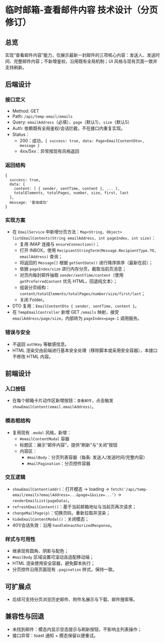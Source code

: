 # 临时邮箱-查看邮件内容 技术设计（分页修订）

## 总览
实现“查看邮件内容”能力，仅展示最新一封邮件的三项核心内容：发送人、发送时间、完整邮件内容；不新增鉴权，沿用既有全局机制；UI 风格与现有页面一致并支持刷新。

## 后端设计
### 接口定义
- Method: GET
- Path: `/api/temp-email/emails`
- Query: `emailAddress`（必填）、`page`（默认1）、`size`（默认5）
- Auth: 依赖既有全局鉴权/会话拦截，不在接口内重复实现。
- Status：
  - 200：成功，`{ success: true, data: Page<EmailContentDto>, message }`
  - 4xx/5xx：异常按现有风格返回

### 返回结构
```
{
  success: true,
  data: {
    content: [ { sender, sentTime, content }, ... ],
    totalElements, totalPages, number, size, first, last
  },
  message: '查询成功'
}
```

### 实现方案
- 在 `EmailService` 中新增分页方法：`Map<String, Object> listEmailContents(String emailAddress, int pageIndex, int size)`：
  - 复用 IMAP 连接与 `ensureConnection()`；
  - 打开 INBOX，使用 `RecipientStringTerm(Message.RecipientType.TO, emailAddress)` 查询；
  - 将返回的 `Message[]` 根据 `getSentDate()` 进行降序排序（最新在前）；
  - 依据 `pageIndex/size` 进行内存分页，截取当前页消息；
  - 对页内每封邮件抽取 `sender/sentTime/content`（使用 `getPreferredContent` 优先 HTML，回退纯文本）；
  - 组装分页结构：`content/totalElements/totalPages/number/size/first/last`；
  - 关闭 Folder。
- DTO 复用：`EmailContentDto { sender, sentTime, content }`。
- 在 `TempEmailController` 新增 GET `/emails` 映射，接受 `emailAddress/page/size`，内部转为 `pageIndex=page-1` 调用服务。

### 错误与安全
- 不返回 `authKey` 等敏感信息。
- HTML 渲染交由前端进行基本安全处理（移除脚本或采用安全容器），本接口不修改 HTML 内容。

## 前端设计
### 入口按钮
- 在每个邮箱卡片动作区新增按钮：`查看邮件`，点击触发 `showEmailContent(email.emailAddress)`。

### 模态框结构
- 复用现有 `.modal` 风格，新增：
  - `#emailContentModal` 容器
  - 标题区：展示“邮件内容”，提供“刷新”与“关闭”按钮
  - 内容区：
    - `#mailBody`：分页列表容器（每条: 发送人/发送时间/完整内容）
    - `#mailPagination`：分页控件容器

### 交互逻辑
- `showEmailContent(addr)`：打开模态 -> loading -> `fetch('/api/temp-email/emails?emailAddress=...&page=1&size=...')` -> `renderEmailList(pageData)`。
- `refreshEmailContent()`：基于当前邮箱地址与当前页再次请求；
- `changeMailPage(p)`：切换页码，重新拉取并渲染；
- `hideEmailContentModal()`：关闭模态；
- 401/会话失效：沿用 `handleUnauthorizedResponse`。

### 样式与可用性
- 继承现有圆角、阴影与配色；
- `#mailBody` 区域设置可滚动且适配移动端；
- HTML 渲染使用安全容器，避免脚本执行；
- 分页控件沿用页面现有 `.pagination` 样式，保持一致。

## 可扩展点
- 后续可支持分页浏览历史邮件、附件名展示与下载、邮件搜索等。

## 兼容性与回退
- 未找到邮件：模态内显示空态提示与刷新按钮，不影响主列表操作；
- 接口异常：toast 通知 + 模态保留以便重试。
